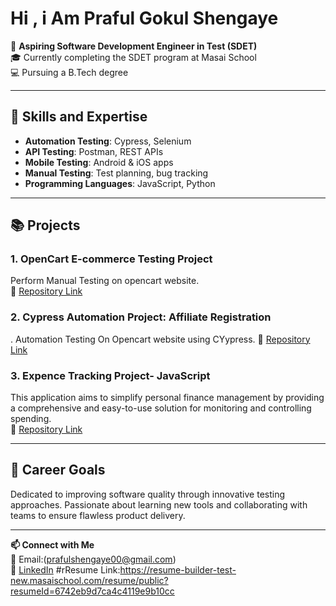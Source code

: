 # Hi , i Am Praful Gokul Shengaye

🎯 **Aspiring Software Development Engineer in Test (SDET)**  
🎓 Currently completing the SDET program at Masai School  
💻 Pursuing a B.Tech degree  

---

## 🌟 Skills and Expertise

- **Automation Testing**: Cypress, Selenium  
- **API Testing**: Postman, REST APIs  
- **Mobile Testing**: Android & iOS apps  
- **Manual Testing**: Test planning, bug tracking  
- **Programming Languages**: JavaScript, Python  

---

## 📚 Projects

### 1. **OpenCart E-commerce Testing Project**  
Perform Manual Testing on opencart website.  
🔗 [Repository Link](https://github.com/prafulshengaye/Manual-Testing-OpencartWebsite)  

### 2. **Cypress Automation Project: Affiliate Registration**  
.  Automation Testing On Opencart website using CYypress.
🔗 [Repository Link](https://github.com/prafulshengaye/Automation-Testing-Cypress--OpenCart-Website)  

### 3. **Expence Tracking Project- JavaScript**  
This application aims to simplify personal finance management by providing a comprehensive and easy-to-use solution for monitoring and controlling spending.  
🔗 [Repository Link](https://github.com/prafulshengaye/Expense-Tracking--JavaScript-Project)  

---

## 🚀 Career Goals

Dedicated to improving software quality through innovative testing approaches. Passionate about learning new tools and collaborating with teams to ensure flawless product delivery.

---

**📫 Connect with Me**  
📧 Email:(prafulshengaye00@gmail.com)  
🔗 [LinkedIn](https://www.linkedin.com/in/praful-shengaye-459a97222/overlay/about-this-profile/?lipi=urn%3Ali%3Apage%3Ad_flagship3_profile_view_base%3BEGXRdMWMTM2mfrlg1dn%2BVQ%3D%3D)
#rResume Link:https://resume-builder-test-new.masaischool.com/resume/public?resumeId=6742eb9d7ca4c4119e9b10cc



